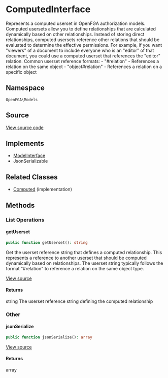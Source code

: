 # ComputedInterface

Represents a computed userset in OpenFGA authorization models. Computed usersets allow you to define relationships that are calculated dynamically based on other relationships. Instead of storing direct relationships, computed usersets reference other relations that should be evaluated to determine the effective permissions. For example, if you want &quot;viewers&quot; of a document to include everyone who is an &quot;editor&quot; of that document, you could use a computed userset that references the &quot;editor&quot; relation. Common userset reference formats: - &quot;#relation&quot; - References a relation on the same object - &quot;object#relation&quot; - References a relation on a specific object

## Namespace
`OpenFGA\Models`

## Source
[View source code](https://github.com/evansims/openfga-php/blob/main/src/Models/ComputedInterface.php)

## Implements
* [ModelInterface](ModelInterface.md)
* JsonSerializable

## Related Classes
* [Computed](Models/Computed.md) (implementation)



## Methods

                                                
### List Operations
#### getUserset


```php
public function getUserset(): string
```

Get the userset reference string that defines a computed relationship. This represents a reference to another userset that should be computed dynamically based on relationships. The userset string typically follows the format &quot;#relation&quot; to reference a relation on the same object type.

[View source](https://github.com/evansims/openfga-php/blob/main/src/Models/ComputedInterface.php#L39)


#### Returns
string
 The userset reference string defining the computed relationship

### Other
#### jsonSerialize


```php
public function jsonSerialize(): array
```


[View source](https://github.com/evansims/openfga-php/blob/main/src/Models/ComputedInterface.php#L45)


#### Returns
array

